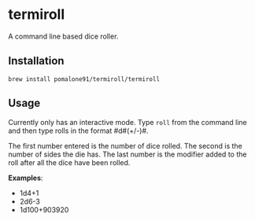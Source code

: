 # termiroll
A command line based dice roller.

## Installation
```brew install pomalone91/termiroll/termiroll```

## Usage
Currently only has an interactive mode. Type ```roll``` from the command line and then type rolls in the format #d#(+/-)#.

The first number entered is the number of dice rolled. The second is the number of sides the die has. The last number is the modifier added to the roll after all the dice have been rolled.

**Examples**:
- 1d4+1
- 2d6-3
- 1d100+903920
